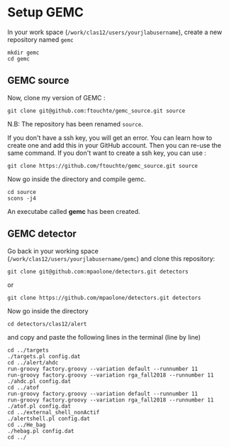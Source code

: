 # Setup GEMC

In your work space (`/work/clas12/users/yourjlabusername`), create a new repository named `gemc`

``` shell
mkdir gemc
cd gemc
```
## GEMC source

Now, clone my version of GEMC :

``` shell 
git clone git@github.com:ftouchte/gemc_source.git source
```

N.B: The repository has been renamed `source`. 

If you don't have a ssh key, you will get an error. You can learn how to create one and add this in your GitHub account. Then you can re-use the same command. If you don't want to create a ssh key, you can use :

``` shell
git clone https://github.com/ftouchte/gemc_source.git source
```

Now go inside the directory and compile gemc.

``` shell
cd source
scons -j4
```

An executabe called **gemc** has been created. 

<!-- **N.B:** At the date of June 26 2024, this repository contains ROOT codes. To avoid error, you have to use a version of ROOT based on C++14. To do so, you can download a pre-compile version of ROOT followinf these [instructions](https://root.cern/install/#download-a-pre-compiled-binary-distribution). -->

<!-- You have to correct right access, you just source this version :

``` shell
source /w/hallb-scshelf2102/clas12/users/touchte/root/bin/thisroot.csh
``` -->

## GEMC detector

Go back in your working space (`/work/clas12/users/yourjlabusername/gemc`) and clone this repository:

``` shell
git clone git@github.com:mpaolone/detectors.git detectors
```
or 

``` shell
git clone https://github.com/mpaolone/detectors.git detectors
```

Now go inside the directory 

``` shell
cd detectors/clas12/alert
```

and copy and paste the following lines in the terminal (line by line)

``` shell
cd ../targets
./targets.pl config.dat
cd ../alert/ahdc
run-groovy factory.groovy --variation default --runnumber 11
run-groovy factory.groovy --variation rga_fall2018 --runnumber 11
./ahdc.pl config.dat
cd ../atof
run-groovy factory.groovy --variation default --runnumber 11
run-groovy factory.groovy --variation rga_fall2018 --runnumber 11
./atof.pl config.dat
cd ../external_shell_nonActif
./alertshell.pl config.dat
cd ../He_bag
./hebag.pl config.dat
cd ../ 
```